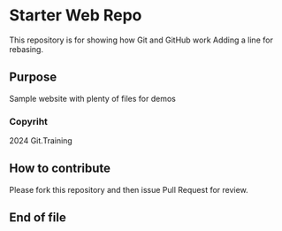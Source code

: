 # Starter Web Repo

This repository is for showing how Git and GitHub work
Adding a line for rebasing.

## Purpose

Sample website with plenty of files for demos

### Copyriht

2024 Git.Training


## How to contribute

Please fork this repository and then issue Pull Request for review.


## End of file
